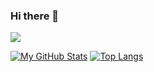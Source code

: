 ### Hi there 👋  

<img src="https://komarev.com/ghpvc/?username=whenboredomstrikes&label=Views&color=blue&style=plastic"/> 

[![My GitHub Stats](https://github-readme-stats.vercel.app/api/?username=whenboredomstrikes&count_private=true&theme=dark&showicons=true)]()
[![Top Langs](https://github-readme-stats.vercel.app/api/top-langs/?username=whenboredomstrikes&layout=compact&theme=dark)](https://github.com/whenboredomstrikes/github-readme-stats)

